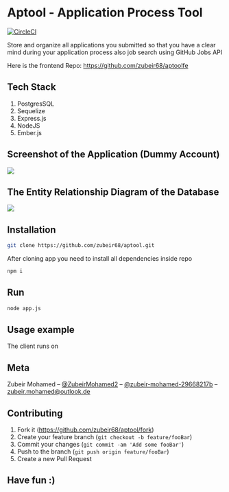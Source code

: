 # Aptool - Application Process Tool
[![CircleCI](https://circleci.com/gh/zubeir68/aptool.svg?style=svg)](https://circleci.com/gh/zubeir68/aptool)

Store and organize all applications you submitted so that you have a clear mind during your application process also job search using GitHub Jobs API

Here is the frontend Repo: https://github.com/zubeir68/aptoolfe

## Tech Stack

1. PostgresSQL
2. Sequelize
3. Express.js
4. NodeJS
5. Ember.js 

## Screenshot of the Application (Dummy Account)

![](https://i.imgur.com/G51aY92.png)

## The Entity Relationship Diagram of the Database

![](https://imgur.com/mBQwHtd.png)

## Installation

```sh
git clone https://github.com/zubeir68/aptool.git 
```
After cloning app you need to install all dependencies inside repo

```sh
npm i
```

## Run

```sh
node app.js
```

## Usage example

The client runs on 


## Meta

Zubeir Mohamed – [@ZubeirMohamed2](https://twitter.com/ZubeirMohamed2) – [@zubeir-mohamed-29668217b](https://www.linkedin.com/in/zubeir-mohamed-29668217b/) – zubeir.mohamed@outlook.de


## Contributing

1. Fork it (<https://github.com/zubeir68/aptool/fork>)
2. Create your feature branch (`git checkout -b feature/fooBar`)
3. Commit your changes (`git commit -am 'Add some fooBar'`)
4. Push to the branch (`git push origin feature/fooBar`)
5. Create a new Pull Request

## Have fun :)
